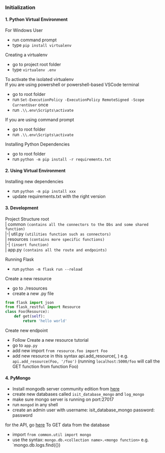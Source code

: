 ### Initialization

#### 1. Python Virtual Environment
For Windows User
- run command prompt
- type `pip install virtualenv`

Creating a virtualenv
- go to project root folder
- type `virtualenv .env`

To activate the isolated virtualenv  
If you are using powershell or powershell-based VSCode terminal
- go to root folder
- run `Set-ExecutionPolicy -ExecutionPolicy RemoteSigned -Scope CurrentUser` once
- run `.\\.env\Scripts\activate`

If you are using command prompt
- go to root folder
- run `.\\.env\Scripts\activate`

Installing Python Dependencies
- go to root folder
- run `python -m pip install -r requirements.txt`

#### 2. Using Virtual Environment
Installing new dependencies
- run `python -m pip install xxx`
- update requirements.txt with the right version

#### 3. Development
Project Structure
root  
| common `(contains all the connectors to the Dbs and some shared function)`  
|-| util.py `(utilities function such as connectors)`  
| resources `(contains more specific functions)`  
|-| `(insert function)`  
| app.py `(contains all the route and endpoints)`    

Running Flask
- run `python -m flask run --reload`

Create a new resource
- go to ./resources
- create a new .py file
```python
from flask import json
from flask_restful import Resource
class Foo(Resource):
    def get(self):
        return 'hello world'
```

Create new endpoint
- Follow Create a new resource tutorial
- go to `app.py`
- add new import `from resource.foo import Foo`
- add new resource in this syntax api.add_resource(<Function name>, <endpoint>) e.g. `api.add_resource(Foo, '/foo')` (running `localhost:5000/foo` will call the GET function from function Foo)

#### 4. PyMongo
- Install mongodb server community edition from [here](https://www.mongodb.com/download-center/community)
- create new databases called `isit_database_mongo` and `log_mongo`
- make sure mongo server is running on port:27017
- run `mongod` in any shell
- create an admin user with username: isit_database_mongo password: password

for the API, go [here](https://docs.mongodb.com/manual/reference/method/)
To GET data from the database
- import `from common.util import mongo`
- use the syntax: `mongo.db.<collection name>.<mongo function>` e.g. `mongo.db.logs.find({})




